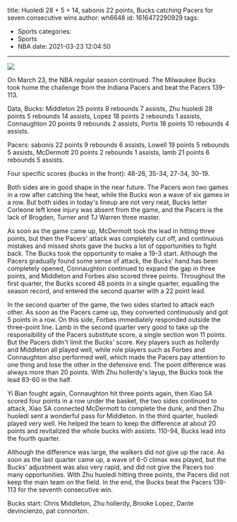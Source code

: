 title: Huoledi 28 + 5 + 14, sabonis 22 points, Bucks catching Pacers for seven consecutive wins
author: wh6648
id: 1616472290929
tags: 
- Sports
categories: 
- Sports
- NBA
date: 2021-03-23 12:04:50
---
![](https://p1.itc.cn/images01/20210323/120760b20ed5471a80c0b0fe87fb571b.jpeg)


On March 23, the NBA regular season continued. The Milwaukee Bucks took home the challenge from the Indiana Pacers and beat the Pacers 139-113.

Data, Bucks: Middleton 25 points 8 rebounds 7 assists, Zhu huoledi 28 points 5 rebounds 14 assists, Lopez 18 points 2 rebounds 1 assists, Connaughton 20 points 9 rebounds 2 assists, Portis 18 points 10 rebounds 4 assists.

Pacers: sabonis 22 points 9 rebounds 6 assists, Lowell 19 points 5 rebounds 5 assists, McDermott 20 points 2 rebounds 1 assists, lamb 21 points 6 rebounds 5 assists.

Four specific scores (bucks in the front): 48-26, 35-34, 27-34, 30-19.

Both sides are in good shape in the near future. The Pacers won two games in a row after catching the heat, while the Bucks won a wave of six games in a row. But both sides in today's lineup are not very neat, Bucks letter Corleone left knee injury was absent from the game, and the Pacers is the lack of Brogden, Turner and TJ Warren three master.

As soon as the game came up, McDermott took the lead in hitting three points, but then the Pacers' attack was completely cut off, and continuous mistakes and missed shots gave the bucks a lot of opportunities to fight back. The Bucks took the opportunity to make a 19-3 start. Although the Pacers gradually found some sense of attack, the Bucks' hand has been completely opened, Connaughton continued to expand the gap in three points, and Middleton and Forbes also scored three points. Throughout the first quarter, the Bucks scored 48 points in a single quarter, equalling the season record, and entered the second quarter with a 22 point lead.

In the second quarter of the game, the two sides started to attack each other. As soon as the Pacers came up, they converted continuously and got 5 points in a row. On this side, Forbes immediately responded outside the three-point line. Lamb in the second quarter very good to take up the responsibility of the Pacers substitute score, a single section won 11 points. But the Pacers didn't limit the Bucks' score. Key players such as hollerdy and Middleton all played well, while role players such as Forbes and Connaughton also performed well, which made the Pacers pay attention to one thing and lose the other in the defensive end. The point difference was always more than 20 points. With Zhu hollerdy's layup, the Bucks took the lead 83-60 in the half.

Yi Bian fought again, Connaughton hit three points again, then Xiao SA scored four points in a row under the basket, the two sides continued to attack, Xiao SA connected McDermott to complete the dunk, and then Zhu huoledi sent a wonderful pass for Middleton. In the third quarter, huoledi played very well. He helped the team to keep the difference at about 20 points and revitalized the whole bucks with assists. 110-94, Bucks lead into the fourth quarter.

Although the difference was large, the walkers did not give up the race. As soon as the last quarter came up, a wave of 6-0 climax was played, but the Bucks' adjustment was also very rapid, and did not give the Pacers too many opportunities. With Zhu huoledi hitting three points, the Pacers did not keep the main team on the field. In the end, the Bucks beat the Pacers 139-113 for the seventh consecutive win.

Bucks start: Chris Middleton, Zhu hollerdy, Brooke Lopez, Dante devincienzo, pat connorton.

